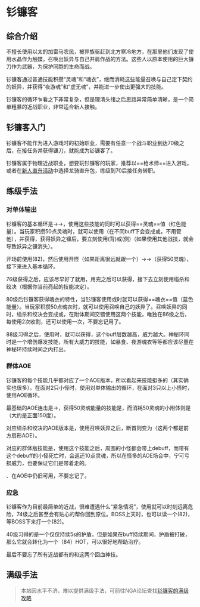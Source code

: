 # 钐镰客
<FloatTOC />

## 综合介绍

不擅长使用以太的加雷马农民，被异族驱赶到北方寒冷地方，在那里他们发现了使用水晶作为触媒，召唤出妖异与自己并肩作战的方法。这些人以原本使用的巨大镰刀作为武器，为保护同胞的生命而战。

钐镰客通过普通技能积攒“灵魂”和“魂衣”，继而消耗这些能量召唤与自己定下契约的妖异，并获得“夜游魂”和“虚无魂”，并能进一步使出更强大的技能。

钐镰客的循环乍看之下非常复杂，但是理清头绪之后思路异常简单清晰，是一个简单粗暴的近战职业，非常适合新人接触。

## 钐镰客入门

钐镰客不能作为进入游戏时的初始职业，需要有任意一个战斗职业到达70级之后，在<Pos name="乌尔达哈现世回廊" :x="12.8" :y="8.6" />接任务<quest name="何谓钐镰客"  type="plus"/>并获得镰刀，就能成为钐镰客了。

钐镰客属于物理近战职业，想要玩钐镰客的玩家，推荐以==枪术师==进入游戏，或者在[新人直升活动](/before/pay.md#萌新招待领多重福利)中选择龙骑直升包，练级到70后接任务转职。

## 练级手法

### 对单体输出

钐镰客的基本循环是<Action name="切割" />→<Action name="增盈切割" />→<Action name="地狱切割" />，使用这些技能的同时可以获得==灵魂==值（红色能量）。当玩家积攒50点灵魂时，就可以使用<Action name="隐匿挥割" />（在不同buff下会变成<Action name="绞决爪" />或<Action name="缢杀爪" />，不用管他），并获得<Status :id="2587" name="妖异之镰" />，获得妖异之镰后，要立刻使用<Action name="缢杀" />(背)或<Action name="绞决" />(侧)（如果使用其他战技，就会导致妖异之镰消失）。

开场前使用<Action name="播魂种" />(82)，然后使用<Action name="勾刃" />开怪（如果距离很远就跟一个<Action name="地狱入境" />）→<Action name="死亡之影" />→<Action name="灵魂切割" />（获得50灵魂），接下来进入基本循环。

76级获得<Action name="暴食" />之后，应该尽早好了就用，用完之后可以获得<Status :id="2587" name="妖异之镰" :stack="1" />，接下去立刻使用缢杀和绞决（根据你当前亮起的技能决定）。

80级后钐镰客获得魂衣的特性，当钐镰客使用<Action name="缢杀" />或<Action name="绞决" />时就可以获得==魂衣==值（蓝色能量）。当玩家积攒50点魂衣时，就可以使用<Action name="夜游魂衣" />召唤自己的妖异了。召唤妖异的同时，缢杀和绞决会变成<Action name="虚无收割" />或<Action name="交错收割" />，在附体期间交错使用这两个技能，唯独在86级之后，每使用2次收割，还可以使用一次<Action name="夜游魂切割" />，不要忘记用了。

88级习得<Action name="大丰收" />之后，使用<Action name="神秘环" />时，就可以获得<Status :id="2592" name="死亡祭品" />，这个buff层数越高，<Action name="大丰收" />威力越大。神秘环同时是一个增伤爆发技能，所有大威力的技能，如暴食、夜游魂衣等等都应该尽量在神秘环持续时间之内打出。

### 群体AOE

钐镰客的每个技能几乎都对应了一个AOE版本，所以看起来技能挺多的（其实确实也很多）。在面对2只小怪时，使用对单体输出的循环，在面对3只以上小怪时，使用AOE循环。

最基础的AOE连击是<Action name="旋转钐割" />→<Action name="噩梦钐割" />，获得50灵魂能量的技能是<Action name="灵魂钐割" />，而消耗50灵魂的小附体则是<Action name="束缚挥割" />（大约是正面150度）。

对应缢杀和绞决的AOE版本是<Action name="断首" />，使用<Action name="夜游魂衣" />召唤妖异之后，断首则变为<Action name="阴冷收割" />（这两个都是前方扇形AOE）。

对应<Action name="死亡之影" />的群体版技能是<Action name="死亡之涡" />，使用这个技能之后，周围的小怪都会带上<Status :id="2586" name="死亡烙印" />debuff，而带有这个debuff的小怪死亡时，会返还10点灵魂，所以在怪多的AOE场合中，宁可亏损威力，也要保证它们是带着<Status :id="2586" name="死亡烙印" />走的。

<Action name="暴食" />、<Action name="播魂种" />在AOE中仍旧可用，不要忘记了。

### 应急

钐镰客作为目前最简单的近战，很难遭遇什么“紧急情况”，使用<Action name="地狱出境" />就可以时刻远离危险，74级之后甚至会有贴心的<Action name="回退" />帮你回到原位。BOSS上天时，也可以读一个<Action name="播魂种" />(82)，等BOSS下来打一个<Action name="收货月" />(82)。

40级习得的<Action name="神秘纹" />是一个仅仅持续5s的护盾，但是如果在buff持续期间，护盾被打破，那么它就会转化为一个<Status :id="2598" name="活性纹" />（84）HOT，可以很好地帮助治疗。

最后不要忘了所有近战都有的<Action name="内丹" />和<Action name="浴血" />这两个回血神技。

## 满级手法

> 本站因水平不济，难以提供满级手法，可前往NGA论坛查找[钐镰客的满级攻略](https://bbs.nga.cn/thread.php?key=%E9%92%90%E9%95%B0&fid=698)
